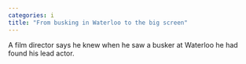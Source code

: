 ```yaml
---
categories: i
title: "From busking in Waterloo to the big screen"
---
```

A film director says he knew when he saw a busker at Waterloo he had found his lead actor.